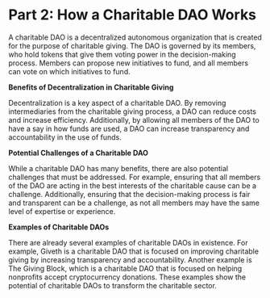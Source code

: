 # Part 2: How a Charitable DAO Works

A charitable DAO is a decentralized autonomous organization that is created for the purpose of charitable giving. The DAO is governed by its members, who hold tokens that give them voting power in the decision-making process. Members can propose new initiatives to fund, and all members can vote on which initiatives to fund.

**Benefits of Decentralization in Charitable Giving**

Decentralization is a key aspect of a charitable DAO. By removing intermediaries from the charitable giving process, a DAO can reduce costs and increase efficiency. Additionally, by allowing all members of the DAO to have a say in how funds are used, a DAO can increase transparency and accountability in the use of funds.

**Potential Challenges of a Charitable DAO**

While a charitable DAO has many benefits, there are also potential challenges that must be addressed. For example, ensuring that all members of the DAO are acting in the best interests of the charitable cause can be a challenge. Additionally, ensuring that the decision-making process is fair and transparent can be a challenge, as not all members may have the same level of expertise or experience.

**Examples of Charitable DAOs**

There are already several examples of charitable DAOs in existence. For example, Giveth is a charitable DAO that is focused on improving charitable giving by increasing transparency and accountability. Another example is The Giving Block, which is a charitable DAO that is focused on helping nonprofits accept cryptocurrency donations. These examples show the potential of charitable DAOs to transform the charitable sector.
